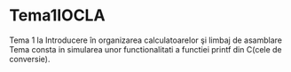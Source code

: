 # Tema1IOCLA
Tema 1 la Introducere în organizarea calculatoarelor şi limbaj de asamblare
Tema consta in simularea unor functionalitati a functiei printf din C(cele de
conversie).
